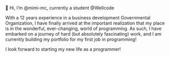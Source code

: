 👋 Hi, I’m @mimi-mc, currently a student @Wellcode

With a 12 years experience in a business development Governmental Organization, I have finally arrived at the important realization that my place is in the wonderful, ever-changing, world of programming. As such, I have embarked on a journey of hard (but absolutely fascinating) work, and I am currently building my portfolio for my first job in programming! 

I look forward to starting my new life as a programmer!

<!---
mimi-mc/mimi-mc is a ✨ special ✨ repository because its `README.md` (this file) appears on your GitHub profile.
You can click the Preview link to take a look at your changes.
--->
